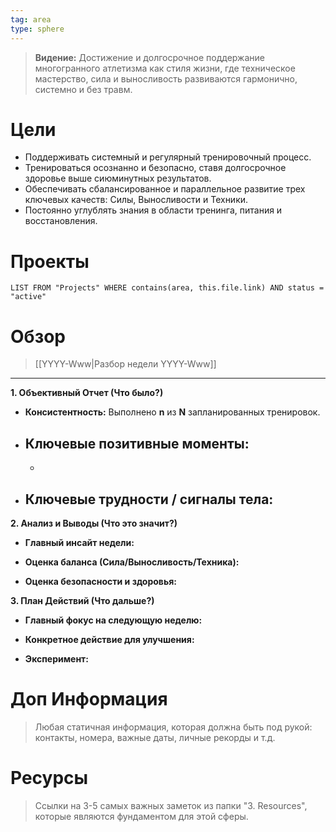 ```yaml
---
tag: area
type: sphere
---
```

> **Видение:** Достижение и долгосрочное поддержание многогранного атлетизма как стиля жизни, где техническое мастерство, сила и выносливость развиваются гармонично, системно и без травм.

# Цели

- Поддерживать системный и регулярный тренировочный процесс.
- Тренироваться осознанно и безопасно, ставя долгосрочное здоровье выше сиюминутных результатов.
- Обеспечивать сбалансированное и параллельное развитие трех ключевых качеств: Силы, Выносливости и Техники.
- Постоянно углублять знания в области тренинга, питания и восстановления.

# Проекты

```dataview
LIST FROM "Projects" WHERE contains(area, this.file.link) AND status = "active"
```

# Обзор
>  [[YYYY-Www|Разбор недели YYYY-Www]]

---

**1. Объективный Отчет (Что было?)**

- **Консистентность:** Выполнено **n** из **N** запланированных тренировок.
- **Ключевые позитивные моменты:**
    -
    -
- **Ключевые трудности / сигналы тела:**
    -

**2. Анализ и Выводы (Что это значит?)**

- **Главный инсайт недели:**
    
- **Оценка баланса (Сила/Выносливость/Техника):**
    
- **Оценка безопасности и здоровья:**
    

**3. План Действий (Что дальше?)**

- **Главный фокус на следующую неделю:**
    
- **Конкретное действие для улучшения:**
    
- **Эксперимент:**
    

# Доп Информация
> Любая статичная информация, которая должна быть под рукой: контакты, номера, важные даты, личные рекорды и т.д.

# Ресурсы
> Ссылки на 3-5 самых важных заметок из папки "3. Resources", которые являются фундаментом для этой сферы.